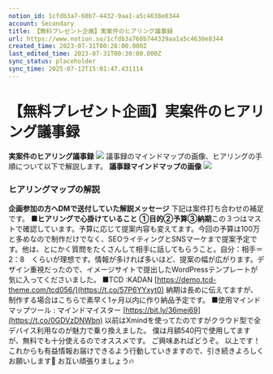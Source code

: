 ```yaml
---
notion_id: 1cfdb3a7-60b7-4432-9aa1-a5c4638e8344
account: Secondary
title: 【無料プレゼント企画】実案件のヒアリング議事録
url: https://www.notion.so/1cfdb3a760b744329aa1a5c4638e8344
created_time: 2023-07-31T00:28:00.000Z
last_edited_time: 2023-07-31T00:30:00.000Z
sync_status: placeholder
sync_time: 2025-07-12T15:01:47.431114
---
```

# 【無料プレゼント企画】実案件のヒアリング議事録

**実案件のヒアリング議事録**
![](https://prod-files-secure.s3.us-west-2.amazonaws.com/d58fe38c-a9d4-4466-aed9-85604b7b2c6d/35ef5162-16c5-4e0f-a0fa-e720f4bcfa91/%E5%AE%9F%E6%A1%88%E4%BB%B6%E3%81%AE%E3%83%92%E3%82%A2%E3%83%AA%E3%83%B3%E3%82%AF%E3%82%99%E8%AD%B0%E4%BA%8B%E9%8C%B2-952x1024.jpg?X-Amz-Algorithm=AWS4-HMAC-SHA256&X-Amz-Content-Sha256=UNSIGNED-PAYLOAD&X-Amz-Credential=ASIAZI2LB466UCYCVQ76%2F20250719%2Fus-west-2%2Fs3%2Faws4_request&X-Amz-Date=20250719T062044Z&X-Amz-Expires=3600&X-Amz-Security-Token=IQoJb3JpZ2luX2VjEIX%2F%2F%2F%2F%2F%2F%2F%2F%2F%2FwEaCXVzLXdlc3QtMiJHMEUCICRLSkGQp7sVqi0KPt78nnzoqp87i2bDrR1lU05v8HdnAiEAq3SNLxE4vHUAq95NT5XAosSWh%2BrlK0u66%2FXKCSbN8zgqiAQInv%2F%2F%2F%2F%2F%2F%2F%2F%2F%2FARAAGgw2Mzc0MjMxODM4MDUiDE7TkDp1l%2BDo4Fr1EircA3QHTAXFlTNPiXXmcyw94Co12Eqai%2Be4ZjU5znNJU%2BfwygLQlyYuc6K3fs8dM8C%2BdtmtuUJNa%2B0LRQOKz2hE1kBGCE%2BxXeyUhHM3xdymq7OHjBwAT%2BFB3YIBBlOI27q9eb2%2BOg0IVNiH3hZJO3lQAA2WQYh5qMIkd%2FOgx1%2B62mugnUoTyxPFEFlgZ%2FJYU%2FGk%2BaTHmq2B4s89AfduQQH5FTU0Zw%2FkZIohkq8TgpDtiaiUB28Mr%2F3cp1j9ZCKaH%2BHzeIAIQJkdyXELIC5hax9UTZhAa0rij%2BPU5dA1dV7nDegVJLCgpYL3%2FsU4QgPCCxZinYfa0fYazW0ymvBywH4B7JVknqKUx%2FylsHLS5lBvm7Miwt01NDe3Jo1wRYWL4F6TmLdM94sc11zNxJkWhTsxuYAtTVlrt74Mn9f5mfNe1uy8BKsqf%2B5A7wCLLZlDD2Y8BPbN5HLGXB2MpG%2Ftud70UAeG8tO0GO%2FbTB1pNOZaLM8pEXI0NcNXZ3pmt%2F%2FgO0w%2Bvw4wROJQnj8LfWzIWd0ckX0EXD780EEiMo0Lr1M3IvLu9U%2FbtxJHC6pb5%2FUX8fPz5ZMexDn2O6CSjw%2BdvMygaFRrUJ5u71Pg9sksnqyNpoNq%2FrXYFbrmK7lfnsyxMJDG7MMGOqUBWOmZJkpzpjP9yLGufglgpB4Me79f2slu9lyiN9dNScMZJy25uSsNGFbilfLcNU2nMu%2FvwlJDAhsrpepicmaDzULyXYlEJ451LQxYpcWNZeyN9lTYoGJzsOsqp%2FWmUADoODrVy66x0hkS4ZeL5nKiz09Em%2FXxCeWMCGwXafGUDDMJ90SW2Bk6F%2FVuf%2F2BRO4IRSZpOynwNA3%2BmU5Qijepl4G2cLmZ&X-Amz-Signature=4ac66400ffe4da1e1a8dc3ac85b106bcd65a27bfcf17bacb00c276258f9858dd&X-Amz-SignedHeaders=host&x-amz-checksum-mode=ENABLED&x-id=GetObject)
議事録のマインドマップの画像、ヒアリングの手順について以下で解説します。
**議事録マインドマップの画像**
![](https://prod-files-secure.s3.us-west-2.amazonaws.com/d58fe38c-a9d4-4466-aed9-85604b7b2c6d/11a4b3a8-1866-44e7-aba0-71d736d5f983/UuCA01f.jpg?X-Amz-Algorithm=AWS4-HMAC-SHA256&X-Amz-Content-Sha256=UNSIGNED-PAYLOAD&X-Amz-Credential=ASIAZI2LB466UCYCVQ76%2F20250719%2Fus-west-2%2Fs3%2Faws4_request&X-Amz-Date=20250719T062044Z&X-Amz-Expires=3600&X-Amz-Security-Token=IQoJb3JpZ2luX2VjEIX%2F%2F%2F%2F%2F%2F%2F%2F%2F%2FwEaCXVzLXdlc3QtMiJHMEUCICRLSkGQp7sVqi0KPt78nnzoqp87i2bDrR1lU05v8HdnAiEAq3SNLxE4vHUAq95NT5XAosSWh%2BrlK0u66%2FXKCSbN8zgqiAQInv%2F%2F%2F%2F%2F%2F%2F%2F%2F%2FARAAGgw2Mzc0MjMxODM4MDUiDE7TkDp1l%2BDo4Fr1EircA3QHTAXFlTNPiXXmcyw94Co12Eqai%2Be4ZjU5znNJU%2BfwygLQlyYuc6K3fs8dM8C%2BdtmtuUJNa%2B0LRQOKz2hE1kBGCE%2BxXeyUhHM3xdymq7OHjBwAT%2BFB3YIBBlOI27q9eb2%2BOg0IVNiH3hZJO3lQAA2WQYh5qMIkd%2FOgx1%2B62mugnUoTyxPFEFlgZ%2FJYU%2FGk%2BaTHmq2B4s89AfduQQH5FTU0Zw%2FkZIohkq8TgpDtiaiUB28Mr%2F3cp1j9ZCKaH%2BHzeIAIQJkdyXELIC5hax9UTZhAa0rij%2BPU5dA1dV7nDegVJLCgpYL3%2FsU4QgPCCxZinYfa0fYazW0ymvBywH4B7JVknqKUx%2FylsHLS5lBvm7Miwt01NDe3Jo1wRYWL4F6TmLdM94sc11zNxJkWhTsxuYAtTVlrt74Mn9f5mfNe1uy8BKsqf%2B5A7wCLLZlDD2Y8BPbN5HLGXB2MpG%2Ftud70UAeG8tO0GO%2FbTB1pNOZaLM8pEXI0NcNXZ3pmt%2F%2FgO0w%2Bvw4wROJQnj8LfWzIWd0ckX0EXD780EEiMo0Lr1M3IvLu9U%2FbtxJHC6pb5%2FUX8fPz5ZMexDn2O6CSjw%2BdvMygaFRrUJ5u71Pg9sksnqyNpoNq%2FrXYFbrmK7lfnsyxMJDG7MMGOqUBWOmZJkpzpjP9yLGufglgpB4Me79f2slu9lyiN9dNScMZJy25uSsNGFbilfLcNU2nMu%2FvwlJDAhsrpepicmaDzULyXYlEJ451LQxYpcWNZeyN9lTYoGJzsOsqp%2FWmUADoODrVy66x0hkS4ZeL5nKiz09Em%2FXxCeWMCGwXafGUDDMJ90SW2Bk6F%2FVuf%2F2BRO4IRSZpOynwNA3%2BmU5Qijepl4G2cLmZ&X-Amz-Signature=246a3751d8dd90ee0afc8aeb8a4b6fb322b0214e1b38e9226ebef1dd0b66c672&X-Amz-SignedHeaders=host&x-amz-checksum-mode=ENABLED&x-id=GetObject)
### **ヒアリングマップの解説**
**企画参加の方へDMで送付していた解説メッセージ**
下記は案件打ち合わせの補足です。
**■ヒアリングで心掛けていること**
**①目的****②予算****③納期**この３つはマストで確認しています。予算に応じて提案内容も変えてます。今回の予算は100万と多めなので制作だけでなく、SEOライティングとSNSマーケまで提案予定です。他は、とにかく質問をたくさんして相手に話してもらうこと。自分：相手＝2：8　くらいが理想です。情報が多ければ多いほど、提案の幅が広がります。デザイン重視だったので、イメージサイトで提出したWordPressテンプレートが気に入ってくださいました。
■TCD :KADAN
[https://demo.tcd-theme.com/tcd056/](https://t.co/57P6YYxyt0)
納期は長めに伝えてますが、
制作する場合はこちらで素早く1ヶ月以内に作り納品予定です。
■使用マインドマップツール : マインドマイスター
[https://bit.ly/36mei69](https://t.co/0GDVzDNWbn)
以前はXmindを使ってたのですがクラウド型で全デバイス利用なのが魅力で乗り換えました。
僕は月額540円で使用してますが、無料でも十分使えるのでオススメです。
ご興味あればどうぞ。
以上です！
これからも有益情報お届けできるよう行動していきますので、引き続きよろしくお願いします🙏
お互い頑張りましょう🔥